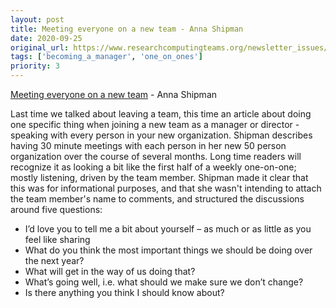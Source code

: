 ```yaml
---
layout: post
title: Meeting everyone on a new team - Anna Shipman
date: 2020-09-25
original_url: https://www.researchcomputingteams.org/newsletter_issues/0043
tags: ['becoming_a_manager', 'one_on_ones']
priority: 3
---
```


<!-- markdownlint-disable MD033 -->
<!-- markdownlint-disable MD041 -->
<!-- markdownlint-disable MD049 -->

[Meeting everyone on a new team](https://www.annashipman.co.uk/jfdi/meeting-everyone.html) - Anna Shipman

Last time we talked about leaving a team, this time an article about doing one specific thing when joining a new team as a manager or director - speaking with every person in your new organization. Shipman describes having 30 minute meetings with each person in her new 50 person organization over the course of several months. Long time readers will recognize it as looking a bit like the first half of a weekly one-on-one; mostly listening, driven by the team member. Shipman made it clear that this was for informational purposes, and that she wasn't intending to attach the team member's name to comments, and structured the discussions around five questions:

- I’d love you to tell me a bit about yourself – as much or as little as you feel like sharing
- What do you think the most important things we should be doing over the next year?
- What will get in the way of us doing that?
- What’s going well, i.e. what should we make sure we don’t change?
- Is there anything you think I should know about?
